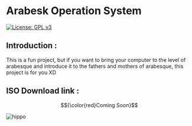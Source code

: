 # Arabesk Operation System

[![License: GPL v3](https://img.shields.io/badge/License-GPLv3-blue.svg)](https://www.gnu.org/licenses/gpl-3.0)


## Introduction :

This is a fun project, but if you want to bring your computer to the level of arabesque and introduce it to the fathers and mothers of arabesque, this project is for you XD 



## ISO Download link : 

 $${\color{red}Coming Soon}$$


 
 ![hippo](https://www.zaytung.com/fotos/gif-muslum.gif)

